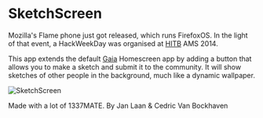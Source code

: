 SketchScreen
=======

Mozilla's Flame phone just got released, which runs FirefoxOS.
In the light of that event, a HackWeekDay was organised at [HITB](http://hackinthebox.org) AMS 2014.

This app extends the default [Gaia](https://github.com/mozilla-b2g/gaia) Homescreen app by adding a button that allows you to make a sketch and submit it to the community. It will show sketches of other people in the background, much like a dynamic wallpaper.

![SketchScreen](http://i.imgur.com/3wlLZP7.png)

Made with a lot of 1337MATE.
By Jan Laan & Cedric Van Bockhaven
